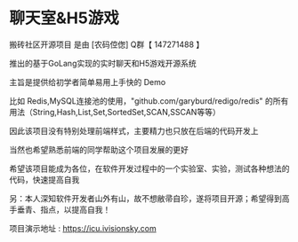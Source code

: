 # 聊天室&H5游戏
搬砖社区开源项目 是由 [农码倥偬] Q群【 147271488 】

推出的基于GoLang实现的实时聊天和H5游戏开源系统

主旨是提供给初学者简单易用上手快的 Demo

比如 Redis,MySQL连接池的使用，"github.com/garyburd/redigo/redis" 的所有用法（String,Hash,List,Set,SortedSet,SCAN,SSCAN等等）

因此该项目没有特别处理前端样式，主要精力也只放在后端的代码开发上

当然也希望熟悉前端的同学帮助这个项目发展的更好

希望该项目能成为各位，在软件开发过程中的一个实验室、实验，测试各种想法的代码，快速提高自我

另：本人深知软件开发者山外有山，故不想敝帚自珍，遂将项目开源；希望得到高手垂青、指点，以提高自我！


项目演示地址 : https://icu.ivisionsky.com
